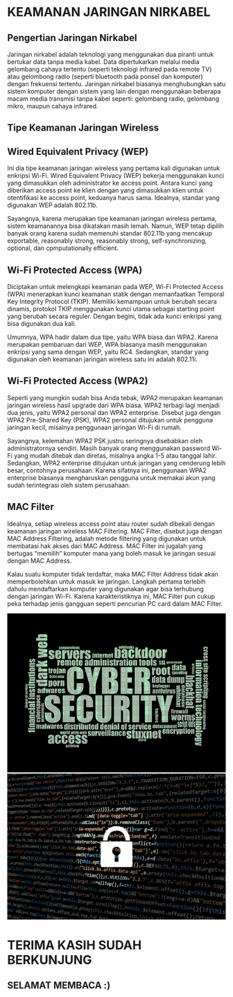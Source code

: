 # KEAMANAN JARINGAN NIRKABEL


## Pengertian Jaringan Nirkabel
Jaringan nirkabel adalah teknologi yang menggunakan dua piranti untuk bertukar data tanpa media kabel. Data dipertukarkan melalui media gelombang cahaya tertentu (seperti teknologi infrared pada remote TV) atau gelombong radio (seperti bluetooth pada ponsel dan komputer) dengan frekuensi tertentu. Jaringan nirkabel biasanya menghubungkan satu sistem komputer dengan sistem yang lain dengan menggunakan beberapa macam media transmisi tanpa kabel seperti: gelombang radio, gelombang mikro, maupun cahaya infrared.

## Tipe Keamanan Jaringan Wireless

## Wired Equivalent Privacy (WEP)
Ini dia tipe keamanan jaringan wireless yang pertama kali digunakan untuk enkripsi Wi-Fi. Wired Equivalent Privacy (WEP) bekerja menggunakan kunci yang dimasukkan oleh administrator ke access point. Antara kunci yang diberikan access point ke klien dengan yang dimasukkan klien untuk otentifikasi ke access point, keduanya harus sama. Idealnya, standar yang digunakan WEP adalah 802.11b.

Sayangnya, karena merupakan tipe keamanan jaringan wireless pertama, sistem keamanannya bisa dikatakan masih lemah. Namun, WEP tetap dipilih  banyak orang karena sudah memenuhi standar 802.11b yang mencakup exportable, reasonably strong, reasonably strong, self-synchronizing, optional, dan cpmputationally efficient.

## Wi-Fi Protected Access (WPA)
Diciptakan untuk melengkapi keamanan pada WEP, Wi-Fi Protected Access (WPA) menerapkan kunci keamanan statik dengan memanfaatkan Temporal Key Integrity Protocol (TKIP). Memiliki kemampuan untuk berubah secara dinamis, protokol TKIP menggunakan kunci utama sebagai starting point yang berubah secara reguler. Dengan begini, tidak ada kunci enkripsi yang bisa digunakan dua kali.

Umumnya, WPA hadir dalam dua tipe, yaitu WPA biasa dan WPA2. Karena merupakan pembaruan dari WEP, WPA biasanya masih menggunakan enkripsi yang sama dengan WEP, yaitu RC4. Sedangkan, standar yang digunakan oleh keamanan jaringan wireless satu ini adalah 802.11i.

## Wi-Fi Protected Access (WPA2)
Seperti yang mungkin sudah bisa Anda tebak, WPA2 merupakan keamanan jaringan wireless hasil upgrade dari WPA biasa. WPA2 terbagi lagi menjadi dua jenis, yaitu WPA2 personal dan WPA2 enterprise. Disebut juga dengan WPA2 Pre-Shared Key (PSK), WPA2 personal ditujukan untuk pengguna jaringan kecil, misalnya penggunaan jaringan Wi-Fi di rumah.

Sayangnya, kelemahan WPA2 PSK justru seringnya disebabkan oleh administratornya sendiri. Masih banyak orang menggunakan password Wi-Fi yang mudah ditebak dan diretas, misalnya angka 1-5 atau tanggal lahir. Sedangkan, WPA2 enterprise ditujukan untuk jaringan yang cenderung lebih besar, contohnya perusahaan. Karena sifatnya ini, penggunaan WPA2 enterprise biasanya mengharuskan pengguna untuk memakai akun yang sudah terintegrasi oleh sistem perusahaan.

## MAC Filter
Idealnya, setiap wireless access point atau router sudah dibekali dengan keamanan jaringan wireless MAC Filtering. MAC Filter, disebut juga dengan MAC Address Filtering, adalah metode filtering yang digunakan untuk membatasi hak akses dari MAC Address. MAC Filter ini jugalah yang bertugas “memilih” komputer mana yang boleh masuk ke jaringan sesuai dengan MAC Address.

Kalau suatu komputer tidak terdaftar, maka MAC Filter Address tidak akan memperbolehkan untuk masuk ke jaringan. Langkah pertama terlebih dahulu mendaftarkan komputer yang digunakan agar bisa terhubung dengan jaringan Wi-Fi. Karena karakteristiknya ini, MAC Filter pun cukup peka terhadap jenis gangguan seperti pencurian PC card dalam MAC Filter.

![Image](cyber1jpg.webp) ![Image](cyber2jpg.webp)


# TERIMA KASIH SUDAH BERKUNJUNG
## SELAMAT MEMBACA :)
